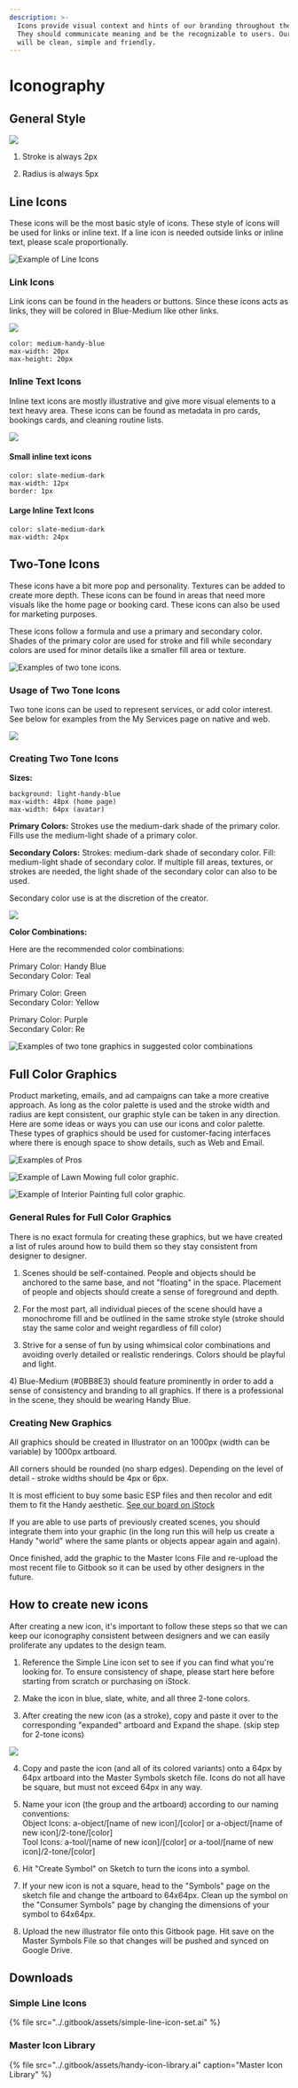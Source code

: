 ```yaml
---
description: >-
  Icons provide visual context and hints of our branding throughout the app.
  They should communicate meaning and be the recognizable to users. Our icons
  will be clean, simple and friendly.
---
```


# Iconography

## General Style

![](../.gitbook/assets/general-style.png)

1. Stroke is always 2px

2. Radius is always 5px

## Line Icons

These icons will be the most basic style of icons. These style of icons will be used for links or inline text. If a line icon is needed outside links or inline text, please scale proportionally. 

![Example of Line Icons](../.gitbook/assets/screen-shot-2019-04-16-at-9.54.55-am.png)

### Link Icons 

Link icons can be found in the headers or buttons. Since these icons acts as links, they will be colored in Blue-Medium like other links.

![](../.gitbook/assets/link-icons.png)

```text
color: medium-handy-blue
max-width: 20px
max-height: 20px
```

### Inline Text Icons

Inline text icons are mostly illustrative and give more visual elements to a text heavy area. These icons can be found as metadata in pro cards, bookings cards, and cleaning routine lists.

![](../.gitbook/assets/inline-icons.png)

#### Small inline text icons 

```text
color: slate-medium-dark
max-width: 12px
border: 1px
```

#### Large Inline Text Icons

```text
color: slate-medium-dark
max-width: 24px
```

## Two-Tone Icons

These icons have a bit more pop and personality. Textures can be added to create more depth. These icons can be found in areas that need more visuals like the home page or booking card. These icons can also be used for marketing purposes.

These icons follow a formula and use a primary and secondary color. Shades of the primary color are used for stroke and fill while secondary colors are used for minor details like a smaller fill area or texture.

![Examples of two tone icons.](../.gitbook/assets/screen-shot-2019-04-16-at-9.54.42-am.png)



### Usage of Two Tone Icons

Two tone icons can be used to represent services, or add color interest. See below for examples from the My Services page on native and web. 

![](../.gitbook/assets/two-tone-icons.png)

### Creating Two Tone Icons

**Sizes:**

```text
background: light-handy-blue
max-width: 48px (home page)
max-width: 64px (avatar)
```

**Primary Colors:** Strokes use the medium-dark shade of the primary color. Fills use the medium-light shade of a primary color.

**Secondary Colors:** Strokes: medium-dark shade of secondary color. Fill: medium-light shade of secondary color. If multiple fill areas, textures, or strokes are needed, the light shade of the secondary color can also to be used.

Secondary color use is at the discretion of the creator.

![](../.gitbook/assets/colorrules.png)

**Color Combinations:**

Here are the recommended color combinations:

Primary Color: Handy Blue  
Secondary Color: Teal

Primary Color: Green  
Secondary Color: Yellow

Primary Color: Purple  
Secondary Color: Re

![Examples of two tone graphics in suggested color combinations](../.gitbook/assets/screen-shot-2019-04-17-at-4.19.28-pm.png)



## Full Color Graphics

Product marketing, emails, and ad campaigns can take a more creative approach. As long as the color palette is used and the stroke width and radius are kept consistent, our graphic style can be taken in any direction. Here are some ideas or ways you can use our icons and color palette. These types of graphics should be used for customer-facing interfaces where there is enough space to show details, such as Web and Email. 

![Examples of Pros](../.gitbook/assets/artboard-18-100.jpg)

![Example of Lawn Mowing full color graphic.](../.gitbook/assets/artboard-19-100.jpg)

![Example of Interior Painting full color graphic. ](../.gitbook/assets/artboard-24-100.jpg)

### General Rules for Full Color Graphics

There is no exact formula for creating these graphics, but we have created a list of rules around how to build them so they stay consistent from designer to designer. 

1. Scenes should be self-contained. People and objects should be anchored to the same base, and not "floating" in the space. Placement of people and objects should create a sense of foreground and depth. 

2. For the most part, all individual pieces of the scene should have a monochrome fill and be outlined in the same stroke style \(stroke should stay the same color and weight regardless of fill color\)

3. Strive for a sense of fun by using whimsical color combinations and avoiding overly detailed or realistic renderings. Colors should be playful and light. 

4\) Blue-Medium \(\#0BB8E3\) should feature prominently in order to add a sense of consistency and branding to all graphics. If there is a professional in the scene, they should be wearing Handy Blue. 

### Creating New Graphics

All graphics should be created in Illustrator on an 1000px \(width can be variable\) by 1000px artboard. 

All corners should be rounded \(no sharp edges\). Depending on the level of detail - stroke widths should be 4px or 6px.

It is most efficient to buy some basic ESP files and then recolor and edit them to fit the Handy aesthetic. [See our board on iStock](https://www.istockphoto.com/collaboration/boards/iZr2_irslUGw9vD4vtllkA)

If you are able to use parts of previously created scenes, you should integrate them into your graphic \(in the long run this will help us create a Handy "world" where the same plants or objects appear again and again\).

Once finished, add the graphic to the Master Icons File and re-upload the most recent file to Gitbook so it can be used by other designers in the future.

## How to create new icons 

After creating a new icon, it's important to follow these steps so that we can keep our iconography consistent between designers and we can easily proliferate any updates to the design team.

1. Reference the Simple Line icon set to see if you can find what you're looking for. To ensure consistency of shape, please start here before starting from scratch or purchasing on iStock.

2. Make the icon in blue, slate, white, and all three 2-tone colors.

3. After creating the new icon \(as a stroke\), copy and paste it over to the corresponding "expanded" artboard and Expand the shape. \(skip step for 2-tone icons\) 

![](../.gitbook/assets/screen-shot-2019-04-17-at-3.37.21-pm.png)

4. Copy and paste the icon \(and all of its colored variants\) onto a 64px by 64px artboard into the Master Symbols sketch file. Icons do not all have be square, but must not exceed 64px in any way. 

5. Name your icon \(the group and the artboard\) according to our naming conventions:  
Object Icons: a-object/\[name of new icon\]/\[color\] or a-object/\[name of new icon\]/2-tone/\[color\]   
Tool Icons: a-tool/\[name of new icon\]/\[color\] or a-tool/\[name of new icon\]/2-tone/\[color\] 

6. Hit "Create Symbol" on Sketch to turn the icons into a symbol.

7. If your new icon is not a square, head to the "Symbols" page on the sketch file and change the artboard to 64x64px. Clean up the symbol on the "Consumer Symbols" page by changing the dimensions of your symbol to 64x64px.

8. Upload the new illustrator file onto this Gitbook page. Hit save on the Master Symbols File so that changes will be pushed and synced on Google Drive.  


## Downloads

### Simple Line Icons 

{% file src="../.gitbook/assets/simple-line-icon-set.ai" %}

### Master Icon Library

{% file src="../.gitbook/assets/handy-icon-library.ai" caption="Master Icon Library" %}



